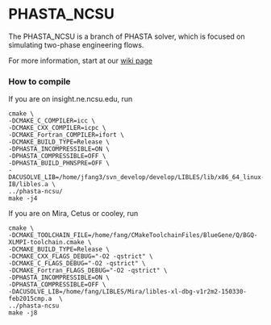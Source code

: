 # PHASTA_NCSU #

The PHASTA_NCSU is a branch of PHASTA solver, which is focused on simulating 
two-phase engineering flows. 

For more information, start at our
[wiki page](http://bolotnov.ne.ncsu.edu/index.php?n=Main.HomePage)

### How to compile ###

If you are on insight.ne.ncsu.edu, run

    cmake \
    -DCMAKE_C_COMPILER=icc \
    -DCMAKE_CXX_COMPILER=icpc \
    -DCMAKE_Fortran_COMPILER=ifort \
    -DCMAKE_BUILD_TYPE=Release \
    -DPHASTA_INCOMPRESSIBLE=ON \
    -DPHASTA_COMPRESSIBLE=OFF \
    -DPHASTA_BUILD_PHNSPRE=OFF \
    -DACUSOLVE_LIB=/home/jfang3/svn_develop/develop/LIBLES/lib/x86_64_linux-IB/libles.a \
    ../phasta-ncsu/
    make -j4

If you are on Mira, Cetus or cooley, run

    cmake \
    -DCMAKE_TOOLCHAIN_FILE=/home/fang/CMakeToolchainFiles/BlueGene/Q/BGQ-XLMPI-toolchain.cmake \
    -DCMAKE_BUILD_TYPE=Release \
    -DCMAKE_CXX_FLAGS_DEBUG="-O2 -qstrict" \
    -DCMAKE_C_FLAGS_DEBUG="-O2 -qstrict" \
    -DCMAKE_Fortran_FLAGS_DEBUG="-O2 -qstrict" \
    -DPHASTA_INCOMPRESSIBLE=ON \
    -DPHASTA_COMPRESSIBLE=OFF \
    -DACUSOLVE_LIB=/home/fang/LIBLES/Mira/libles-xl-dbg-v1r2m2-150330-feb2015cmp.a  \
    ../phasta-ncsu
    make -j8
